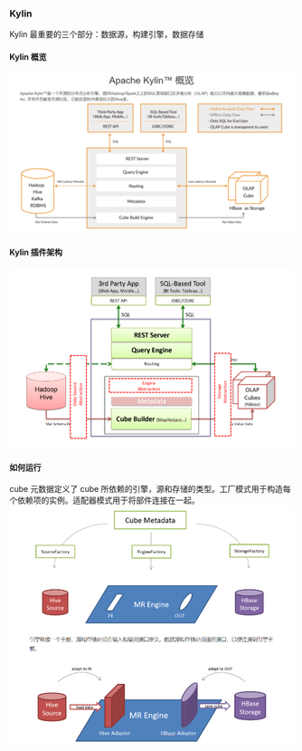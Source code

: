 ### Kylin
Kylin 最重要的三个部分：数据源，构建引擎，数据存储

#### Kylin 概览
![kylin 概览](../imgs/kylin_overview.PNG)

#### Kylin 插件架构
![Kylin 插件架构](../imgs/kylin_plugin_architecture.PNG)

#### 如何运行
cube 元数据定义了 cube 所依赖的引擎，源和存储的类型。工厂模式用于构造每个依赖项的实例。适配器模式用于将部件连接在一起。
![How to run](../imgs/how_to_run.PNG)